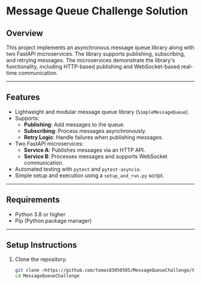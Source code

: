 # Message Queue Challenge Solution

## Overview
This project implements an asynchronous message queue library along with two FastAPI microservices. The library supports publishing, subscribing, and retrying messages. The microservices demonstrate the library's functionality, including HTTP-based publishing and WebSocket-based real-time communication.

---

## Features
- Lightweight and modular message queue library (`SimpleMessageQueue`).
- Supports:
  - **Publishing**: Add messages to the queue.
  - **Subscribing**: Process messages asynchronously.
  - **Retry Logic**: Handle failures when publishing messages.
- Two FastAPI microservices:
  - **Service A**: Publishes messages via an HTTP API.
  - **Service B**: Processes messages and supports WebSocket communication.
- Automated testing with `pytest` and `pytest-asyncio`.
- Simple setup and execution using a `setup_and_run.py` script.

---

## Requirements
- Python 3.8 or higher
- Pip (Python package manager)

---

## Setup Instructions

1. Clone the repository:
   ```bash
   git clone <https://github.com/tomas83050505/MessageQueueChallenge/tree/a7bc6800fe8f06abc1e0b3e12ffa9cf9cc2a4646>
   cd MessageQueueChallenge
